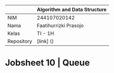 |            | Algorithm and Data Structure |
| ---------- | ---------------------------- |
| NIM        | 244107020142                 |
| Nama       | Faatihurrizki Prasojo        |
| Kelas      | TI - 1H                      |
| Repository | [link] ()                    |

# Jobsheet 10 | Queue

##

